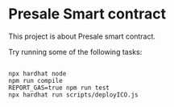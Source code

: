 # Presale Smart contract

This project is about Presale smart contract.

Try running some of the following tasks:

```shell

npx hardhat node
npm run compile
REPORT_GAS=true npm run test
npx hardhat run scripts/deployICO.js
```
